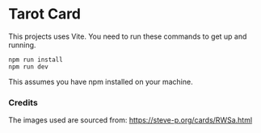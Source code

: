 # Tarot Card

This projects uses Vite. You need to run these commands to get up and running.

```
npm run install
npm run dev
```

This assumes you have npm installed on your machine.

### Credits

The images used are sourced from: https://steve-p.org/cards/RWSa.html